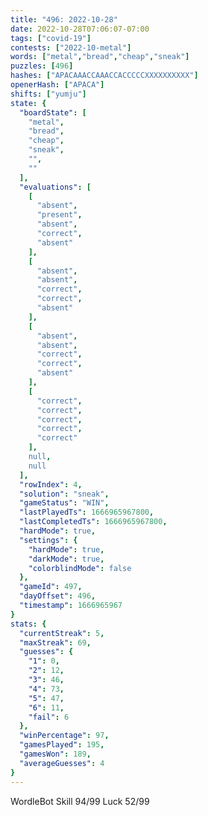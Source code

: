 ```yaml
---
title: "496: 2022-10-28"
date: 2022-10-28T07:06:07-07:00
tags: ["covid-19"]
contests: ["2022-10-metal"]
words: ["metal","bread","cheap","sneak"]
puzzles: [496]
hashes: ["APACAAACCAAACCACCCCCXXXXXXXXXX"]
openerHash: ["APACA"]
shifts: ["yumju"]
state: {
  "boardState": [
    "metal",
    "bread",
    "cheap",
    "sneak",
    "",
    ""
  ],
  "evaluations": [
    [
      "absent",
      "present",
      "absent",
      "correct",
      "absent"
    ],
    [
      "absent",
      "absent",
      "correct",
      "correct",
      "absent"
    ],
    [
      "absent",
      "absent",
      "correct",
      "correct",
      "absent"
    ],
    [
      "correct",
      "correct",
      "correct",
      "correct",
      "correct"
    ],
    null,
    null
  ],
  "rowIndex": 4,
  "solution": "sneak",
  "gameStatus": "WIN",
  "lastPlayedTs": 1666965967800,
  "lastCompletedTs": 1666965967800,
  "hardMode": true,
  "settings": {
    "hardMode": true,
    "darkMode": true,
    "colorblindMode": false
  },
  "gameId": 497,
  "dayOffset": 496,
  "timestamp": 1666965967
}
stats: {
  "currentStreak": 5,
  "maxStreak": 69,
  "guesses": {
    "1": 0,
    "2": 12,
    "3": 46,
    "4": 73,
    "5": 47,
    "6": 11,
    "fail": 6
  },
  "winPercentage": 97,
  "gamesPlayed": 195,
  "gamesWon": 189,
  "averageGuesses": 4
}
---
```

<!-- more -->
WordleBot
Skill 94/99
Luck 52/99
